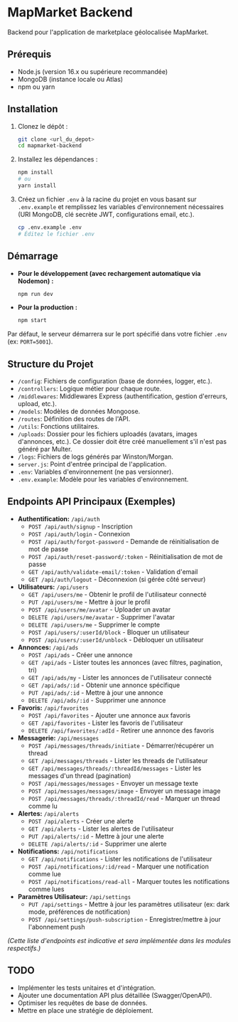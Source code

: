 # MapMarket Backend

Backend pour l'application de marketplace géolocalisée MapMarket.

## Prérequis

* Node.js (version 16.x ou supérieure recommandée)
* MongoDB (instance locale ou Atlas)
* npm ou yarn

## Installation

1.  Clonez le dépôt :
    ```bash
    git clone <url_du_depot>
    cd mapmarket-backend
    ```

2.  Installez les dépendances :
    ```bash
    npm install
    # ou
    yarn install
    ```

3.  Créez un fichier `.env` à la racine du projet en vous basant sur `.env.example` et remplissez les variables d'environnement nécessaires (URI MongoDB, clé secrète JWT, configurations email, etc.).
    ```bash
    cp .env.example .env
    # Éditez le fichier .env
    ```

## Démarrage

* **Pour le développement (avec rechargement automatique via Nodemon) :**
    ```bash
    npm run dev
    ```

* **Pour la production :**
    ```bash
    npm start
    ```

Par défaut, le serveur démarrera sur le port spécifié dans votre fichier `.env` (ex: `PORT=5001`).

## Structure du Projet

* `/config`: Fichiers de configuration (base de données, logger, etc.).
* `/controllers`: Logique métier pour chaque route.
* `/middlewares`: Middlewares Express (authentification, gestion d'erreurs, upload, etc.).
* `/models`: Modèles de données Mongoose.
* `/routes`: Définition des routes de l'API.
* `/utils`: Fonctions utilitaires.
* `/uploads`: Dossier pour les fichiers uploadés (avatars, images d'annonces, etc.). Ce dossier doit être créé manuellement s'il n'est pas généré par Multer.
* `/logs`: Fichiers de logs générés par Winston/Morgan.
* `server.js`: Point d'entrée principal de l'application.
* `.env`: Variables d'environnement (ne pas versionner).
* `.env.example`: Modèle pour les variables d'environnement.

## Endpoints API Principaux (Exemples)

* **Authentification:** `/api/auth`
    * `POST /api/auth/signup` - Inscription
    * `POST /api/auth/login` - Connexion
    * `POST /api/auth/forgot-password` - Demande de réinitialisation de mot de passe
    * `POST /api/auth/reset-password/:token` - Réinitialisation de mot de passe
    * `GET /api/auth/validate-email/:token` - Validation d'email
    * `GET /api/auth/logout` - Déconnexion (si gérée côté serveur)
* **Utilisateurs:** `/api/users`
    * `GET /api/users/me` - Obtenir le profil de l'utilisateur connecté
    * `PUT /api/users/me` - Mettre à jour le profil
    * `POST /api/users/me/avatar` - Uploader un avatar
    * `DELETE /api/users/me/avatar` - Supprimer l'avatar
    * `DELETE /api/users/me` - Supprimer le compte
    * `POST /api/users/:userId/block` - Bloquer un utilisateur
    * `POST /api/users/:userId/unblock` - Débloquer un utilisateur
* **Annonces:** `/api/ads`
    * `POST /api/ads` - Créer une annonce
    * `GET /api/ads` - Lister toutes les annonces (avec filtres, pagination, tri)
    * `GET /api/ads/my` - Lister les annonces de l'utilisateur connecté
    * `GET /api/ads/:id` - Obtenir une annonce spécifique
    * `PUT /api/ads/:id` - Mettre à jour une annonce
    * `DELETE /api/ads/:id` - Supprimer une annonce
* **Favoris:** `/api/favorites`
    * `POST /api/favorites` - Ajouter une annonce aux favoris
    * `GET /api/favorites` - Lister les favoris de l'utilisateur
    * `DELETE /api/favorites/:adId` - Retirer une annonce des favoris
* **Messagerie:** `/api/messages`
    * `POST /api/messages/threads/initiate` - Démarrer/récupérer un thread
    * `GET /api/messages/threads` - Lister les threads de l'utilisateur
    * `GET /api/messages/threads/:threadId/messages` - Lister les messages d'un thread (pagination)
    * `POST /api/messages/messages` - Envoyer un message texte
    * `POST /api/messages/messages/image` - Envoyer un message image
    * `POST /api/messages/threads/:threadId/read` - Marquer un thread comme lu
* **Alertes:** `/api/alerts`
    * `POST /api/alerts` - Créer une alerte
    * `GET /api/alerts` - Lister les alertes de l'utilisateur
    * `PUT /api/alerts/:id` - Mettre à jour une alerte
    * `DELETE /api/alerts/:id` - Supprimer une alerte
* **Notifications:** `/api/notifications`
    * `GET /api/notifications` - Lister les notifications de l'utilisateur
    * `POST /api/notifications/:id/read` - Marquer une notification comme lue
    * `POST /api/notifications/read-all` - Marquer toutes les notifications comme lues
* **Paramètres Utilisateur:** `/api/settings`
    * `PUT /api/settings` - Mettre à jour les paramètres utilisateur (ex: dark mode, préférences de notification)
    * `POST /api/settings/push-subscription` - Enregistrer/mettre à jour l'abonnement push

*(Cette liste d'endpoints est indicative et sera implémentée dans les modules respectifs.)*

## TODO

* Implémenter les tests unitaires et d'intégration.
* Ajouter une documentation API plus détaillée (Swagger/OpenAPI).
* Optimiser les requêtes de base de données.
* Mettre en place une stratégie de déploiement.

